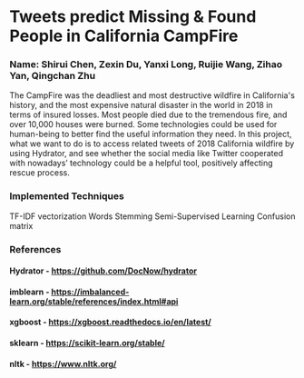 # Tweets predict Missing & Found People in California CampFire
### Name: Shirui Chen, Zexin Du, Yanxi Long, Ruijie Wang, Zihao Yan, Qingchan Zhu
The CampFire was the deadliest and most destructive wildfire in California's history, and the most expensive natural disaster in the world in 2018 in terms of insured losses. Most people died due to the tremendous fire, and over 10,000 houses were burned. Some technologies could be used for human-being to better find the useful information they need. In this project, what we want to do is to access related tweets of 2018 California wildfire by using Hydrator, and see whether the social media like Twitter cooperated with nowadays’ technology could be a helpful tool, positively affecting rescue process.

### Implemented Techniques
TF-IDF vectorization
Words Stemming
Semi-Supervised Learning
Confusion matrix

### References
#### Hydrator - https://github.com/DocNow/hydrator
#### imblearn - https://imbalanced-learn.org/stable/references/index.html#api
#### xgboost - https://xgboost.readthedocs.io/en/latest/
#### sklearn - https://scikit-learn.org/stable/
#### nltk - https://www.nltk.org/
